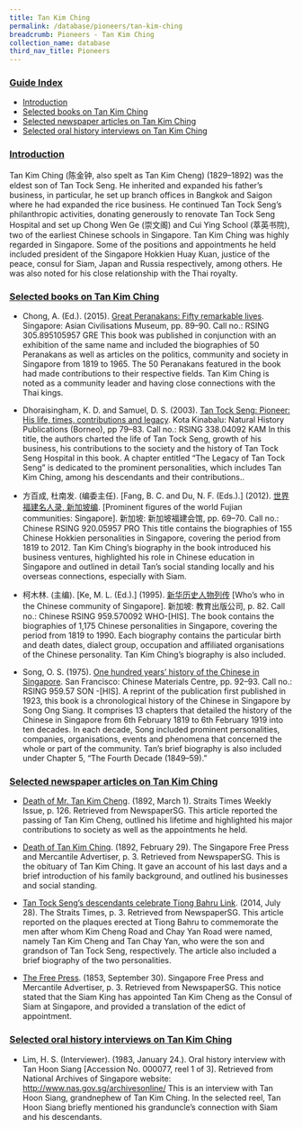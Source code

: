 ```yaml
---
title: Tan Kim Ching
permalink: /database/pioneers/tan-kim-ching
breadcrumb: Pioneers - Tan Kim Ching
collection_name: database
third_nav_title: Pioneers
---
```


### <u>Guide Index</u>

* [Introduction](#introduction)
* [Selected books on Tan Kim Ching](#selected-books-on-tan-kim-ching)
* [Selected newspaper articles on Tan Kim Ching](#selected-newspaper-articles-on-tan-kim-ching)
* [Selected oral history interviews on Tan Kim Ching](#selected-oral-history-interviews-on-tan-kim-ching)

### <u>Introduction</u>

Tan Kim Ching (陈金钟, also spelt as Tan Kim Cheng) (1829–1892) was the eldest son of Tan Tock Seng. He inherited and expanded his father’s business, in particular, he set up branch offices in Bangkok and Saigon where he had expanded the rice business. He continued Tan Tock Seng’s philanthropic activities, donating generously to renovate Tan Tock Seng Hospital and set up Chong Wen Ge (崇文阁) and Cui Ying School (萃英书院), two of the earliest Chinese schools in Singapore. Tan Kim Ching was highly regarded in Singapore. Some of the positions and appointments he held included president of the Singapore Hokkien Huay Kuan, justice of the peace, consul for Siam, Japan and Russia respectively, among others. He was also noted for his close relationship with the Thai royalty.


### <u>Selected books on Tan Kim Ching</u>

* Chong, A. (Ed.). (2015). [Great Peranakans: Fifty remarkable lives](http://eservice.nlb.gov.sg/item_holding_s.aspx?bid=201273828). Singapore: Asian Civilisations Museum, pp. 89–90.
Call no.: RSING 305.895105957 GRE
This book was published in conjunction with an exhibition of the same name and included the biographies of 50 Peranakans as well as articles on the politics, community and society in Singapore from 1819 to 1965. The 50 Peranakans featured in the book had made contributions to their respective fields. Tan Kim Ching is noted as a community leader and having close connections with the Thai kings.
 

* Dhoraisingham, K. D. and Samuel, D. S. (2003). [Tan Tock Seng: Pioneer: His life, times, contributions and legacy](http://eservice.nlb.gov.sg/item_holding_s.aspx?bid=12266771). Kota Kinabalu: Natural History Publications (Borneo), pp 79–83.
Call no.: RSING 338.04092 KAM
In this title, the authors charted the life of Tan Tock Seng, growth of his business, his contributions to the society and the history of Tan Tock Seng Hospital in this book. A chapter entitled “The Legacy of Tan Tock Seng” is dedicated to the prominent personalities, which includes Tan Kim Ching, among his descendants and their contributions..
 

* 方百成, 杜南发. (编委主任). [Fang, B. C. and Du, N. F. (Eds.).] (2012). [世界福建名人录, 新加坡编](http://eservice.nlb.gov.sg/item_holding_s.aspx?bid=200125706). [Prominent figures of the world Fujian communities: Singapore]. 新加坡: 新加坡福建会馆, pp. 69–70.
Call no.: Chinese RSING 920.05957 PRO
This title contains the biographies of 155 Chinese Hokkien personalities in Singapore, covering the period from 1819 to 2012. Tan Kim Ching’s biography in the book introduced his business ventures, highlighted his role in Chinese education in Singapore and outlined in detail Tan’s social standing locally and his overseas connections, especially with Siam.
 

* 柯木林. (主编). [Ke, M. L. (Ed.).] (1995). [新华历史人物列传](http://eservice.nlb.gov.sg/item_holding_s.aspx?bid=84500628) [Who’s who in the Chinese community of Singapore]. 新加坡: 教育出版公司, p. 82.
Call no.: Chinese RSING 959.570092 WHO-\[HIS\].
The book contains the biographies of 1,175 Chinese personalities in Singapore, covering the period from 1819 to 1990. Each biography contains the particular birth and death dates, dialect group, occupation and affiliated organisations of the Chinese personality. Tan Kim Ching’s biography is also included.
 

* Song, O. S. (1975). [One hundred years’ history of the Chinese in Singapore](http://eservice.nlb.gov.sg/item_holding_s.aspx?bid=4157838). San Francisco: Chinese Materials Centre, pp. 92–93.
Call no.: RSING 959.57 SON -\[HIS\].
A reprint of the publication first published in 1923, this book is a chronological history of the Chinese in Singapore by Song Ong Siang. It comprises 13 chapters that detailed the history of the Chinese in Singapore from 6th February 1819 to 6th February 1919 into ten decades. In each decade, Song included prominent personalities, companies, organisations, events and phenomena that concerned the whole or part of the community. Tan’s brief biography is also included under Chapter 5, “The Fourth Decade (1849–59).”
 

### <u>Selected newspaper articles on Tan Kim Ching</u>

* [Death of Mr. Tan Kim Cheng](http://eresources.nlb.gov.sg/newspapers/Digitised/Article/stweekly18920301-1.2.43). (1892, March 1). Straits Times Weekly Issue, p. 126. Retrieved from NewspaperSG.
This article reported the passing of Tan Kim Cheng, outlined his lifetime and highlighted his major contributions to society as well as the appointments he held.
 

* [Death of Tan Kim Ching](http://eresources.nlb.gov.sg/newspapers/Digitised/Article/singfreepressb18920229-1.2.12). (1892, February 29). The Singapore Free Press and Mercantile Advertiser, p. 3. Retrieved from NewspaperSG.
This is the obituary of Tan Kim Ching. It gave an account of his last days and a brief introduction of his family background, and outlined his businesses and social standing.
 

* [Tan Tock Seng’s descendants celebrate Tiong Bahru Link](http://eresources.nlb.gov.sg/newspapers/Digitised/Article/straitstimes20140728-1.2.26.6). (2014, July 28). The Straits Times, p. 3. Retrieved from NewspaperSG.
This article reported on the plaques erected at Tiong Bahru to commemorate the men after whom Kim Cheng Road and Chay Yan Road were named, namely Tan Kim Cheng and Tan Chay Yan, who were the son and grandson of Tan Tock Seng, respectively. The article also included a brief biography of the two personalities.
 

* [The Free Press](http://eresources.nlb.gov.sg/newspapers/Digitised/Article/singfreepressa18530930-1.2.8). (1853, September 30). Singapore Free Press and Mercantile Advertiser, p. 3. Retrieved from NewspaperSG.
This notice stated that the Siam King has appointed Tan Kim Cheng as the Consul of Siam at Singapore, and provided a translation of the edict of appointment.
 

### <u>Selected oral history interviews on Tan Kim Ching</u>

* Lim, H. S. (Interviewer). (1983, January 24.). Oral history interview with Tan Hoon Siang [Accession No. 000077, reel 1 of 3]. Retrieved from National Archives of Singapore website: http://www.nas.gov.sg/archivesonline/
This is an interview with Tan Hoon Siang, grandnephew of Tan Kim Ching. In the selected reel, Tan Hoon Siang briefly mentioned his granduncle’s connection with Siam and his descendants.

